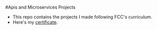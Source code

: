 #Apis and Microservices Projects

* This repo contains the projects I made following FCC's curriculum.
* Here's my [certificate](https://www.freecodecamp.org/certification/ezioda004/apis-and-microservices).